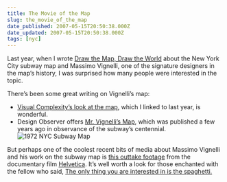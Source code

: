 ```yaml
---
title: The Movie of the Map
slug: the_movie_of_the_map
date_published: 2007-05-15T20:50:38.000Z
date_updated: 2007-05-15T20:50:38.000Z
tags: [nyc]
---
```


Last year, when I wrote [Draw the Map, Draw the World](http://www.dashes.com/anil/2006/09/draw-the-map-dr.html) about the New York City subway map and Massimo Vignelli, one of the signature designers in the map’s history, I was surprised how many people were interested in the topic.

There’s been some great writing on Vignelli’s map:

- [Visual Complexity’s look at the map](http://www.visualcomplexity.com/vc/project_details.cfm?index=266&amp;id=266&amp;domain=), which I linked to last year, is wonderful.
- Design Observer offers [Mr. Vignelli’s Map](http://www.designobserver.com/archives/000218.html), which was published a few years ago in observance of the subway’s centennial.
![1972 NYC Subway Map](http://www.dashes.com/anil/images/nyc-subway-map-1972.jpg)

But perhaps one of the coolest recent bits of media about Massimo Vignelli and his work on the subway map is [this outtake footage](http://www.helveticafilm.com/vignellimap.html) from the documentary film [Helvetica](http://www.helveticafilm.com/). It’s well worth a look for those enchanted with the fellow who said, [The only thing you are interested in is the spaghetti.](http://www.dashes.com/anil/2006/09/draw-the-map-dr.html)
